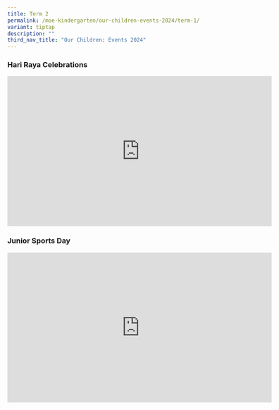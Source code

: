 ```yaml
---
title: Term 2
permalink: /moe-kindergarten/our-children-events-2024/term-1/
variant: tiptap
description: ""
third_nav_title: "Our Children: Events 2024"
---
```

<h3>Hari Raya Celebrations</h3>
<div class="iframe-wrapper">
<iframe height="340" width="600" allowfullscreen="true" frameborder="0" src="https://www.youtube.com/embed/tI3smtvvjeg?si=fddeJhsnb9CQlsp6"></iframe>
</div>
<h3>Junior Sports Day</h3>
<div class="iframe-wrapper">
<iframe height="340" width="600" allowfullscreen="true" frameborder="0" src="https://www.youtube.com/embed/qZcSNfCTgsU?si=WRN9XtfbAmARje1c"></iframe>
</div>
<p></p>